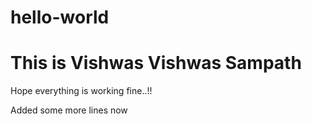 # hello-world

# This is Vishwas Vishwas Sampath

Hope everything is working fine..!!

Added some more lines now

